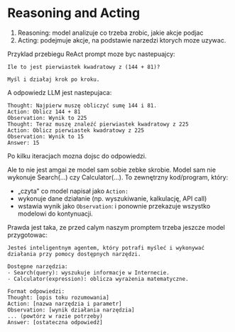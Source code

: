 # Reasoning and Acting
1. Reasoning: model analizuje co trzeba zrobic, jakie akcje podjac
2. Acting: podejmuje akcje, na podstawie narzedzi ktorych moze uzywac.

Przyklad przebiegu ReAct prompt moze byc nastepuajcy:
```
Ile to jest pierwiastek kwadratowy z (144 + 81)?

Myśl i działaj krok po kroku.
```

A odpowiedz LLM jest nastepujaca:
```
Thought: Najpierw muszę obliczyć sumę 144 i 81.  
Action: Oblicz 144 + 81  
Observation: Wynik to 225  
Thought: Teraz muszę znaleźć pierwiastek kwadratowy z 225  
Action: Oblicz pierwiastek kwadratowy z 225  
Observation: Wynik to 15  
Answer: 15
```

Po kilku iteracjach mozna dojsc do odpowiedzi.

Ale to nie jest amgai ze model sam sobie zebke skrobie. Model sam nie wykonuje Search(...) czy Calculator(...). To zewnętrzny kod/program, który:
- „czyta” co model napisał jako `Action:`
- wykonuje dane działanie (np. wyszukiwanie, kalkulację, API call)
- wstawia wynik jako `Observation`: i ponownie przekazuje wszystko modelowi do kontynuacji.

Prawda jest taka, ze przed calym naszym promptem trzeba jeszcze model przygotowac:
```
Jesteś inteligentnym agentem, który potrafi myśleć i wykonywać działania przy pomocy dostępnych narzędzi.

Dostępne narzędzia:
- Search(query): wyszukuje informacje w Internecie.
- Calculator(expression): oblicza wyrażenia matematyczne.

Format odpowiedzi:
Thought: [opis toku rozumowania]
Action: [nazwa narzędzia i parametr]
Observation: [wynik działania narzędzia]
... (powtórz w razie potrzeby)
Answer: [ostateczna odpowiedź]
```